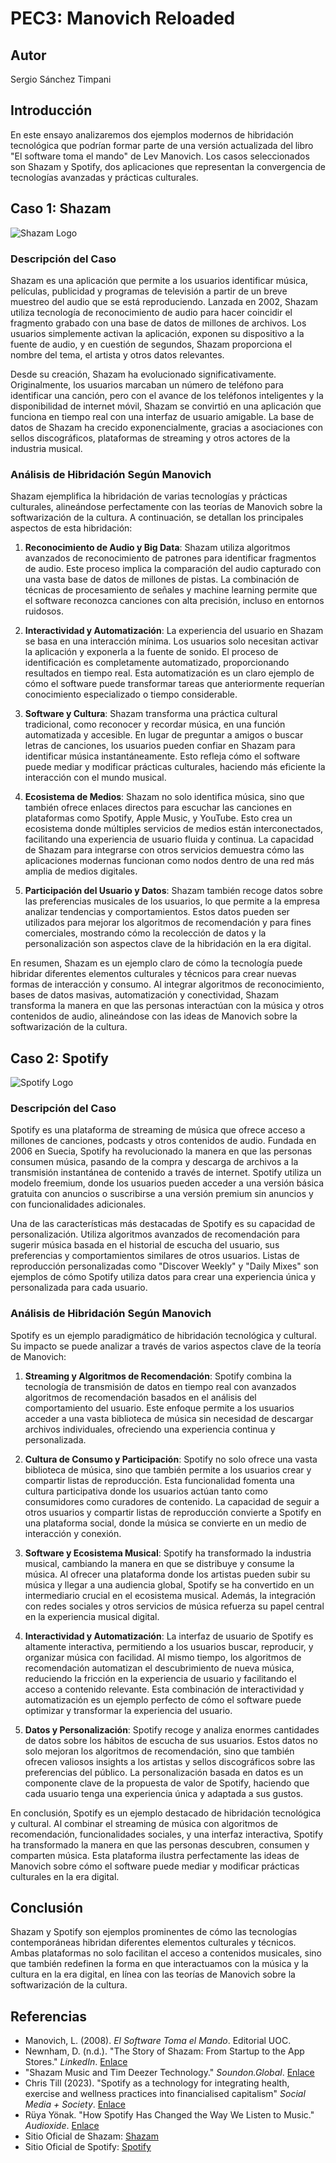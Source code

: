 # PEC3: Manovich Reloaded

## Autor
Sergio Sánchez Timpani

## Introducción
En este ensayo analizaremos dos ejemplos modernos de hibridación tecnológica que podrían formar parte de una versión actualizada del libro "El software toma el mando" de Lev Manovich. Los casos seleccionados son Shazam y Spotify, dos aplicaciones que representan la convergencia de tecnologías avanzadas y prácticas culturales.

## Caso 1: Shazam
![Shazam Logo](https://upload.wikimedia.org/wikipedia/commons/thumb/d/d2/Shazam_logo.svg/2560px-Shazam_logo.svg.png)

### Descripción del Caso
Shazam es una aplicación que permite a los usuarios identificar música, películas, publicidad y programas de televisión a partir de un breve muestreo del audio que se está reproduciendo. Lanzada en 2002, Shazam utiliza tecnología de reconocimiento de audio para hacer coincidir el fragmento grabado con una base de datos de millones de archivos. Los usuarios simplemente activan la aplicación, exponen su dispositivo a la fuente de audio, y en cuestión de segundos, Shazam proporciona el nombre del tema, el artista y otros datos relevantes.

Desde su creación, Shazam ha evolucionado significativamente. Originalmente, los usuarios marcaban un número de teléfono para identificar una canción, pero con el avance de los teléfonos inteligentes y la disponibilidad de internet móvil, Shazam se convirtió en una aplicación que funciona en tiempo real con una interfaz de usuario amigable. La base de datos de Shazam ha crecido exponencialmente, gracias a asociaciones con sellos discográficos, plataformas de streaming y otros actores de la industria musical.

### Análisis de Hibridación Según Manovich
Shazam ejemplifica la hibridación de varias tecnologías y prácticas culturales, alineándose perfectamente con las teorías de Manovich sobre la softwarización de la cultura. A continuación, se detallan los principales aspectos de esta hibridación:

1. **Reconocimiento de Audio y Big Data**: Shazam utiliza algoritmos avanzados de reconocimiento de patrones para identificar fragmentos de audio. Este proceso implica la comparación del audio capturado con una vasta base de datos de millones de pistas. La combinación de técnicas de procesamiento de señales y machine learning permite que el software reconozca canciones con alta precisión, incluso en entornos ruidosos.

2. **Interactividad y Automatización**: La experiencia del usuario en Shazam se basa en una interacción mínima. Los usuarios solo necesitan activar la aplicación y exponerla a la fuente de sonido. El proceso de identificación es completamente automatizado, proporcionando resultados en tiempo real. Esta automatización es un claro ejemplo de cómo el software puede transformar tareas que anteriormente requerían conocimiento especializado o tiempo considerable.

3. **Software y Cultura**: Shazam transforma una práctica cultural tradicional, como reconocer y recordar música, en una función automatizada y accesible. En lugar de preguntar a amigos o buscar letras de canciones, los usuarios pueden confiar en Shazam para identificar música instantáneamente. Esto refleja cómo el software puede mediar y modificar prácticas culturales, haciendo más eficiente la interacción con el mundo musical.

4. **Ecosistema de Medios**: Shazam no solo identifica música, sino que también ofrece enlaces directos para escuchar las canciones en plataformas como Spotify, Apple Music, y YouTube. Esto crea un ecosistema donde múltiples servicios de medios están interconectados, facilitando una experiencia de usuario fluida y continua. La capacidad de Shazam para integrarse con otros servicios demuestra cómo las aplicaciones modernas funcionan como nodos dentro de una red más amplia de medios digitales.

5. **Participación del Usuario y Datos**: Shazam también recoge datos sobre las preferencias musicales de los usuarios, lo que permite a la empresa analizar tendencias y comportamientos. Estos datos pueden ser utilizados para mejorar los algoritmos de recomendación y para fines comerciales, mostrando cómo la recolección de datos y la personalización son aspectos clave de la hibridación en la era digital.

En resumen, Shazam es un ejemplo claro de cómo la tecnología puede hibridar diferentes elementos culturales y técnicos para crear nuevas formas de interacción y consumo. Al integrar algoritmos de reconocimiento, bases de datos masivas, automatización y conectividad, Shazam transforma la manera en que las personas interactúan con la música y otros contenidos de audio, alineándose con las ideas de Manovich sobre la softwarización de la cultura.


## Caso 2: Spotify
![Spotify Logo](https://upload.wikimedia.org/wikipedia/commons/thumb/2/26/Spotify_logo_with_text.svg/1200px-Spotify_logo_with_text.svg.png)
### Descripción del Caso
Spotify es una plataforma de streaming de música que ofrece acceso a millones de canciones, podcasts y otros contenidos de audio. Fundada en 2006 en Suecia, Spotify ha revolucionado la manera en que las personas consumen música, pasando de la compra y descarga de archivos a la transmisión instantánea de contenido a través de internet. Spotify utiliza un modelo freemium, donde los usuarios pueden acceder a una versión básica gratuita con anuncios o suscribirse a una versión premium sin anuncios y con funcionalidades adicionales.

Una de las características más destacadas de Spotify es su capacidad de personalización. Utiliza algoritmos avanzados de recomendación para sugerir música basada en el historial de escucha del usuario, sus preferencias y comportamientos similares de otros usuarios. Listas de reproducción personalizadas como "Discover Weekly" y "Daily Mixes" son ejemplos de cómo Spotify utiliza datos para crear una experiencia única y personalizada para cada usuario.

### Análisis de Hibridación Según Manovich
Spotify es un ejemplo paradigmático de hibridación tecnológica y cultural. Su impacto se puede analizar a través de varios aspectos clave de la teoría de Manovich:

1. **Streaming y Algoritmos de Recomendación**: Spotify combina la tecnología de transmisión de datos en tiempo real con avanzados algoritmos de recomendación basados en el análisis del comportamiento del usuario. Este enfoque permite a los usuarios acceder a una vasta biblioteca de música sin necesidad de descargar archivos individuales, ofreciendo una experiencia continua y personalizada.

2. **Cultura de Consumo y Participación**: Spotify no solo ofrece una vasta biblioteca de música, sino que también permite a los usuarios crear y compartir listas de reproducción. Esta funcionalidad fomenta una cultura participativa donde los usuarios actúan tanto como consumidores como curadores de contenido. La capacidad de seguir a otros usuarios y compartir listas de reproducción convierte a Spotify en una plataforma social, donde la música se convierte en un medio de interacción y conexión.

3. **Software y Ecosistema Musical**: Spotify ha transformado la industria musical, cambiando la manera en que se distribuye y consume la música. Al ofrecer una plataforma donde los artistas pueden subir su música y llegar a una audiencia global, Spotify se ha convertido en un intermediario crucial en el ecosistema musical. Además, la integración con redes sociales y otros servicios de música refuerza su papel central en la experiencia musical digital.

4. **Interactividad y Automatización**: La interfaz de usuario de Spotify es altamente interactiva, permitiendo a los usuarios buscar, reproducir, y organizar música con facilidad. Al mismo tiempo, los algoritmos de recomendación automatizan el descubrimiento de nueva música, reduciendo la fricción en la experiencia de usuario y facilitando el acceso a contenido relevante. Esta combinación de interactividad y automatización es un ejemplo perfecto de cómo el software puede optimizar y transformar la experiencia del usuario.

5. **Datos y Personalización**: Spotify recoge y analiza enormes cantidades de datos sobre los hábitos de escucha de sus usuarios. Estos datos no solo mejoran los algoritmos de recomendación, sino que también ofrecen valiosos insights a los artistas y sellos discográficos sobre las preferencias del público. La personalización basada en datos es un componente clave de la propuesta de valor de Spotify, haciendo que cada usuario tenga una experiencia única y adaptada a sus gustos.

En conclusión, Spotify es un ejemplo destacado de hibridación tecnológica y cultural. Al combinar el streaming de música con algoritmos de recomendación, funcionalidades sociales, y una interfaz interactiva, Spotify ha transformado la manera en que las personas descubren, consumen y comparten música. Esta plataforma ilustra perfectamente las ideas de Manovich sobre cómo el software puede mediar y modificar prácticas culturales en la era digital.

## Conclusión
Shazam y Spotify son ejemplos prominentes de cómo las tecnologías contemporáneas hibridan diferentes elementos culturales y técnicos. Ambas plataformas no solo facilitan el acceso a contenidos musicales, sino que también redefinen la forma en que interactuamos con la música y la cultura en la era digital, en línea con las teorías de Manovich sobre la softwarización de la cultura.


## Referencias
- Manovich, L. (2008). *El Software Toma el Mando*. Editorial UOC.
- Newnham, D. (n.d.). "The Story of Shazam: From Startup to the App Stores." *LinkedIn*. [Enlace](https://www.linkedin.com/pulse/story-shazam-startup-days-danielle-newnham/)
- "Shazam Music and Tim Deezer Technology." *Soundon.Global*. [Enlace](https://www.soundon.global/seo/forum/shazam-music-tim-deezer-technology?lang=en)
- Chris Till (2023). "Spotify as a technology for integrating health, exercise and wellness practices into financialised capitalism" *Social Media + Society*. [Enlace](https://journals.sagepub.com/doi/10.1177/20539517231210278)
- Rüya Yönak. "How Spotify Has Changed the Way We Listen to Music." *Audioxide*. [Enlace](https://audioxide.com/articles/how-spotify-has-changed-the-way-we-listen-to-music/)
- Sitio Oficial de Shazam: [Shazam](https://www.shazam.com)
- Sitio Oficial de Spotify: [Spotify](https://www.spotify.com)
